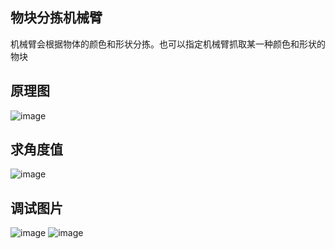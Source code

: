 ## 物块分拣机械臂
机械臂会根据物体的颜色和形状分拣。也可以指定机械臂抓取某一种颜色和形状的物块
## 原理图
![image](https://github.com/liuzijie23/cv_code/blob/master/examples/rpi_arduino_robot_arm/schematic_circuits.PNG)

## 求角度值
![image](https://github.com/liuzijie23/cv_code/blob/master/examples/rpi_arduino_robot_arm/angle_cal.PNG)

## 调试图片
![image](https://github.com/liuzijie23/cv_code/blob/master/examples/rpi_arduino_robot_arm/test.jpg)
![image](https://github.com/liuzijie23/cv_code/blob/master/examples/rpi_arduino_robot_arm/test2.png)